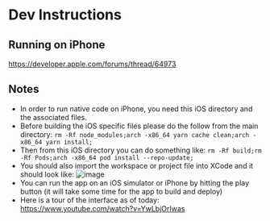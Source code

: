 #  Dev Instructions
## Running on iPhone
https://developer.apple.com/forums/thread/64973
## Notes
* In order to run native code on iPhone, you need this iOS directory and the associated files.
* Before building the iOS specific files please do the follow from the main directory:
```rm -Rf node_modules;arch -x86_64 yarn cache clean;arch -x86_64 yarn install;```
* Then from this iOS directory you can do something like:
```rm -Rf build;rm -Rf Pods;arch -x86_64 pod install --repo-update;```
* You should also import the workspace or project file into XCode and it should look like:
![image](https://user-images.githubusercontent.com/681493/208785290-1a6bbbd6-9ded-4616-ad54-70f915dde6ec.png)
* You can run the app on an iOS simulator or iPhone by hitting the play button (it will take some time for the app to build and deploy)
* Here is a tour of the interface as of today: https://www.youtube.com/watch?v=YwLbjOrIwas
